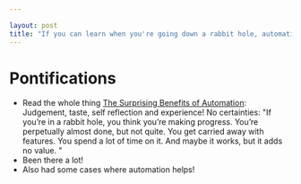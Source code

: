 ```yaml
---

layout: post
title: "If you can learn when you're going down a rabbit hole, automation is beneficial! Problem is you don't always know until you've wasted a lot of time"
---
```


# Pontifications

* Read  the whole thing [The Surprising Benefits of Automation](https://lispcast.com/automation/): Judgement, taste, self reflection and experience! No certainties: "If you’re in a rabbit hole, you think you’re making progress. You’re perpetually almost done, but not quite. You get carried away with features. You spend a lot of time on it. And maybe it works, but it adds no value. "
* Been there a lot! 
* Also had some cases where automation helps!